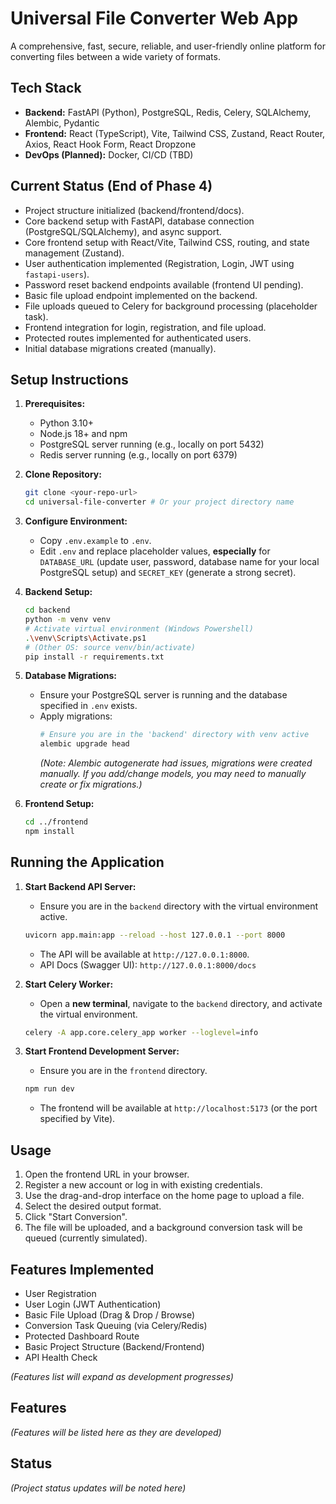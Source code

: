 # Universal File Converter Web App

A comprehensive, fast, secure, reliable, and user-friendly online platform for converting files between a wide variety of formats.

## Tech Stack

*   **Backend:** FastAPI (Python), PostgreSQL, Redis, Celery, SQLAlchemy, Alembic, Pydantic
*   **Frontend:** React (TypeScript), Vite, Tailwind CSS, Zustand, React Router, Axios, React Hook Form, React Dropzone
*   **DevOps (Planned):** Docker, CI/CD (TBD)

## Current Status (End of Phase 4)

*   Project structure initialized (backend/frontend/docs).
*   Core backend setup with FastAPI, database connection (PostgreSQL/SQLAlchemy), and async support.
*   Core frontend setup with React/Vite, Tailwind CSS, routing, and state management (Zustand).
*   User authentication implemented (Registration, Login, JWT using `fastapi-users`).
*   Password reset backend endpoints available (frontend UI pending).
*   Basic file upload endpoint implemented on the backend.
*   File uploads queued to Celery for background processing (placeholder task).
*   Frontend integration for login, registration, and file upload.
*   Protected routes implemented for authenticated users.
*   Initial database migrations created (manually).

## Setup Instructions

1.  **Prerequisites:**
    *   Python 3.10+
    *   Node.js 18+ and npm
    *   PostgreSQL server running (e.g., locally on port 5432)
    *   Redis server running (e.g., locally on port 6379)

2.  **Clone Repository:** 
    ```bash
    git clone <your-repo-url>
    cd universal-file-converter # Or your project directory name
    ```

3.  **Configure Environment:**
    *   Copy `.env.example` to `.env`.
    *   Edit `.env` and replace placeholder values, **especially** for `DATABASE_URL` (update user, password, database name for your local PostgreSQL setup) and `SECRET_KEY` (generate a strong secret).

4.  **Backend Setup:**
    ```bash
    cd backend
    python -m venv venv
    # Activate virtual environment (Windows Powershell)
    .\venv\Scripts\Activate.ps1
    # (Other OS: source venv/bin/activate)
    pip install -r requirements.txt
    ```

5.  **Database Migrations:**
    *   Ensure your PostgreSQL server is running and the database specified in `.env` exists.
    *   Apply migrations:
        ```bash
        # Ensure you are in the 'backend' directory with venv active
        alembic upgrade head
        ```
        *(Note: Alembic autogenerate had issues, migrations were created manually. If you add/change models, you may need to manually create or fix migrations.)*

6.  **Frontend Setup:**
    ```bash
    cd ../frontend
    npm install
    ```

## Running the Application

1.  **Start Backend API Server:**
    *   Ensure you are in the `backend` directory with the virtual environment active.
    ```bash
    uvicorn app.main:app --reload --host 127.0.0.1 --port 8000
    ```
    *   The API will be available at `http://127.0.0.1:8000`.
    *   API Docs (Swagger UI): `http://127.0.0.1:8000/docs`

2.  **Start Celery Worker:**
    *   Open a **new terminal**, navigate to the `backend` directory, and activate the virtual environment.
    ```bash
    celery -A app.core.celery_app worker --loglevel=info
    ```

3.  **Start Frontend Development Server:**
    *   Ensure you are in the `frontend` directory.
    ```bash
    npm run dev
    ```
    *   The frontend will be available at `http://localhost:5173` (or the port specified by Vite).

## Usage

1.  Open the frontend URL in your browser.
2.  Register a new account or log in with existing credentials.
3.  Use the drag-and-drop interface on the home page to upload a file.
4.  Select the desired output format.
5.  Click "Start Conversion".
6.  The file will be uploaded, and a background conversion task will be queued (currently simulated).

## Features Implemented

*   User Registration
*   User Login (JWT Authentication)
*   Basic File Upload (Drag & Drop / Browse)
*   Conversion Task Queuing (via Celery/Redis)
*   Protected Dashboard Route
*   Basic Project Structure (Backend/Frontend)
*   API Health Check

*(Features list will expand as development progresses)*

## Features

*(Features will be listed here as they are developed)*

## Status

*(Project status updates will be noted here)* 